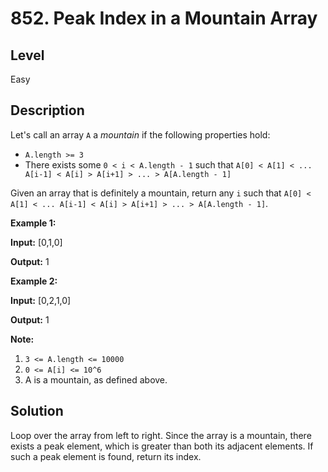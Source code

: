 # 852. Peak Index in a Mountain Array
## Level
Easy

## Description
Let's call an array `A` a *mountain* if the following properties hold:

* `A.length >= 3`
* There exists some `0 < i < A.length - 1` such that `A[0] < A[1] < ... A[i-1] < A[i] > A[i+1] > ... > A[A.length - 1]`

Given an array that is definitely a mountain, return any `i` such that `A[0] < A[1] < ... A[i-1] < A[i] > A[i+1] > ... > A[A.length - 1]`.

**Example 1:**

**Input:** [0,1,0]

**Output:** 1

**Example 2:**

**Input:** [0,2,1,0]

**Output:** 1

**Note:**

1. `3 <= A.length <= 10000`
2. `0 <= A[i] <= 10^6`
3. A is a mountain, as defined above.

## Solution
Loop over the array from left to right. Since the array is a mountain, there exists a peak element, which is greater than both its adjacent elements. If such a peak element is found, return its index.
